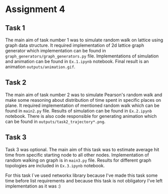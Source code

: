 # Assignment 4 

## Task 1
The main aim of task number 1 was to simulate random walk on lattice using graph data structure.
It required implementation of 2d lattice graph generator which implementation can be found in `graph_generators/graph_generators.py` file.
Implementations of simulation and animation can be found in `Ex.1.ipynb` notebook.
Final result is an animation `outputs/animation.gif`.

## Task 2
The main aim of task number 2 was to simulate Pearson's random walk and make some reasoning about distribution of time spent in specific places on plane.
It required implementation of mentioned random walk which can be found in `main2.py` file. 
Results of simulation can be found in `Ex.2.ipynb` notebook.
There is also code responsible for generating animation which can be found in `outputs/task2_trajectory*.png`.

## Task 3
Task 3 was optional. The main aim of this task was to estimate average hit time from specific starting node to all other nodes.
Implementation of random walking on graph is in `main3.py` file.
Results for different graph topologies are included in `Ex.3.ipynb` notebook.

For this task I`ve used networkx library because I've made this task some time before list requirements and because
this task is not obligatory I've left implementation as it was :)
